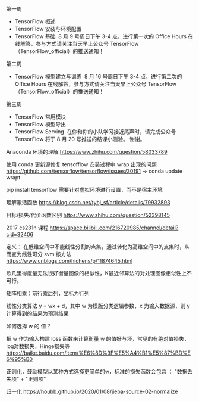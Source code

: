 第一周
* TensorFlow 概述
* TensorFlow 安装与环境配置
* TensorFlow 基础 
8 月 9 号周日下午 3-4 点，进行第一次的 Office Hours 在线解答，参与方式请关注当天早上公众号 TensorFlow（TensorFlow_official）的推送通知！

第二周
* TensorFlow 模型建立与训练 
8 月 16 号周日下午 3-4 点，进行第二次的 Office Hours 在线解答，参与方式请关注当天早上公众号 TensorFlow（TensorFlow_official）的推送通知！

第三周
* TensorFlow 常用模块
* TensorFlow 模型导出
* TensorFlow Serving 
在你和你的小队学习接近尾声时，请完成公众号 TensorFlow 将于 8 月 20 号推送的结课小测验。 谢谢。



Anaconda 环境的理解 https://www.zhihu.com/question/58033789

使用 conda 更新源修复 tensofflow 安装过程中 wrap 出现的问题 https://github.com/tensorflow/tensorflow/issues/30191  -> conda update wrapt

pip install tensorflow 需要针对虚拟环境进行设置，而不是宿主环境

理解激活函数 https://blog.csdn.net/tyhj_sf/article/details/79932893

目标/损失/代价函数区别 https://www.zhihu.com/question/52398145

2017 cs231n 课程 https://space.bilibili.com/216720985/channel/detail?cid=32406


定义： 在低维空间中不能线性分割的点集，通过转化为高维空间中的点集时，从而变为线性可分
svm 核方法 https://www.cnblogs.com/hichens/p/11874645.html

欧几里得度量无法很好衡量图像的相似性，K最近邻算法的对处理图像相似性上不可行。

矩阵相乘：前行乘后列，坐标为行列

线性分类算法 y = wx + d，其中 w 为模版分类逻辑参数，x 为输入数据源，则 y 计算得到的结果为预测结果

如何选择 w 的 值？ 

把 w 作为输入构建 loss 函数来计算衡量 w 的值好与坏，常见的有绝对值损失，log对数损失，Hinge损失等
https://baike.baidu.com/item/%E6%8D%9F%E5%A4%B1%E5%87%BD%E6%95%B0

正则化，鼓励模型以某种方式选择更简单的w，标准的损失函数会包含 ： "数据丢失项" + "正则项"

归一化
https://houbb.github.io/2020/01/08/jieba-source-02-normalize







